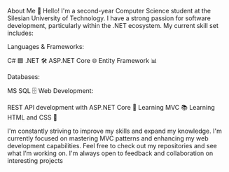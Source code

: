 About Me 👋
Hello! I'm a second-year Computer Science student at the Silesian University of Technology. I have a strong passion for software development, particularly within the .NET ecosystem. My current skill set includes:

Languages & Frameworks:

C# 🟦
.NET 🛠️
ASP.NET Core 🌐
Entity Framework 📊

Databases:

MS SQL 🗄️
Web Development:

REST API development with ASP.NET Core 🔗
Learning MVC 📚
Learning HTML and CSS 🎨

I'm constantly striving to improve my skills and expand my knowledge. I'm currently focused on mastering MVC patterns and enhancing my web development capabilities.
Feel free to check out my repositories and see what I’m working on. I'm always open to feedback and collaboration on interesting projects
